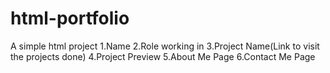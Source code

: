 # html-portfolio
A simple html project
1.Name
2.Role working in
3.Project Name(Link to visit the projects done)
4.Project Preview
5.About Me Page
6.Contact Me Page
